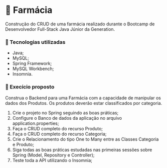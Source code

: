 # 💊 Farmácia
Construção do CRUD de uma farmácia realizado durante o Bootcamp de Desenvolvedor Full-Stack Java Júnior da Generation. <br>


### 👾 Tecnologias utilizadas
 - Java;
 - MySQL;
 - Spring Framework;
 - MySQL Workbench;
 - Insomnia.

### 📖 Execício proposto

Construa o Backend para uma Farmácia com a capacidade de manipular os dados dos Produtos. Os produtos deverão estar classificados por categoria.

1. Crie o projeto no Spring seguindo as boas práticas;
2. Configure o Banco de dados da aplicação no arquivo application.properties;
3. Faça o CRUD completo do recurso Produto;
4. Faça o CRUD completo do recurso Categoria;
5. Crie o Relacionamento do tipo One to Many entre as Classes Categoria e Produto;
6. Siga todas as boas práticas estudadas nas primeiras sessões sobre Spring (Model, Repository e Controller);
7. Teste toda a API utilizando o Insomnia;

